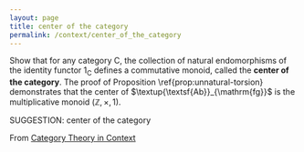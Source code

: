 ```yaml
---
layout: page
title: center of the category
permalink: /context/center_of_the_category
---
```

 Show that for any category $\mathsf{C}$, the collection of natural endomorphisms of the identity functor $1_\mathsf{C}$ defines a commutative monoid, called the **center of the category**. The proof of Proposition \ref{prop:unnatural-torsion} demonstrates that the center of $\textup{\textsf{Ab}}_{\mathrm{fg}}$ is the multiplicative monoid $(\mathbb{Z},\times,1)$.


SUGGESTION: center of the category

From [Category Theory in Context](https://mathgloss.github.io/MathGloss/context.html)